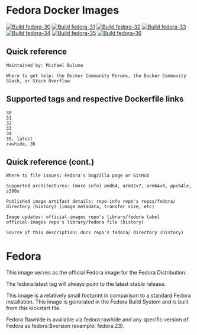 # Fedora  Docker Images

[![Build fedora-30](https://github.com/buluma/fedora/actions/workflows/fedora-30.yml/badge.svg)](https://github.com/buluma/fedora/actions/workflows/fedora-30.yml) [![Build fedora-31](https://github.com/buluma/fedora/actions/workflows/fedora-31.yml/badge.svg)](https://github.com/buluma/fedora/actions/workflows/fedora-31.yml) [![Build fedora-32](https://github.com/buluma/fedora/actions/workflows/fedora-32.yml/badge.svg)](https://github.com/buluma/fedora/actions/workflows/fedora-32.yml) [![Build fedora-33](https://github.com/buluma/fedora/actions/workflows/fedora-33.yml/badge.svg)](https://github.com/buluma/fedora/actions/workflows/fedora-33.yml) [![Build fedora-34](https://github.com/buluma/fedora/actions/workflows/fedora-34.yml/badge.svg)](https://github.com/buluma/fedora/actions/workflows/fedora-34.yml) [![Build fedora-35](https://github.com/buluma/fedora/actions/workflows/fedora-35.yml/badge.svg)](https://github.com/buluma/fedora/actions/workflows/fedora-35.yml) [![Build fedora-36](https://github.com/buluma/fedora/actions/workflows/fedora-36.yml/badge.svg)](https://github.com/buluma/fedora/actions/workflows/fedora-36.yml)


## Quick reference

    Maintained by: Michael Buluma

    Where to get help: the Docker Community Forums, the Docker Community Slack, or Stack Overflow

## Supported tags and respective Dockerfile links

    30
    31
    32
    33
    34
    35, latest
    rawhide, 36

## Quick reference (cont.)

    Where to file issues: Fedora's bugzilla page or GitHub

    Supported architectures: (more info) amd64, arm32v7, arm64v8, ppc64le, s390x

    Published image artifact details: repo-info repo's repos/fedora/ directory (history) (image metadata, transfer size, etc)

    Image updates: official-images repo's library/fedora label
    official-images repo's library/fedora file (history)

    Source of this description: docs repo's fedora/ directory (history)

# Fedora

This image serves as the official Fedora image for the Fedora Distribution.

The fedora:latest tag will always point to the latest stable release.

This image is a relatively small footprint in comparison to a standard Fedora installation. This image is generated in the Fedora Build System and is built from this kickstart file.

Fedora Rawhide is available via fedora:rawhide and any specific version of Fedora as fedora:$version (example: fedora:23).
